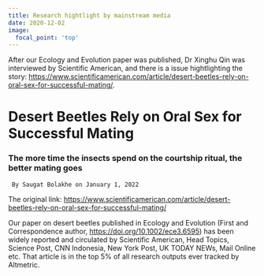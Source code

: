 ```yaml
---
title: Research hightlight by mainstream media
date: 2020-12-02
image:
  focal_point: 'top'
---
```


After our Ecology and Evolution paper was published, Dr Xinghu Qin was interviewed by Scientific American, and there is a issue hightlighting the story: https://www.scientificamerican.com/article/desert-beetles-rely-on-oral-sex-for-successful-mating/. 

<!--more-->

# Desert Beetles Rely on Oral Sex for Successful Mating

### The more time the insects spend on the courtship ritual, the better mating goes

     By Saugat Bolakhe on January 1, 2022
The original link: https://www.scientificamerican.com/article/desert-beetles-rely-on-oral-sex-for-successful-mating/
     
Our paper on desert beetles published in Ecology and Evolution (First and Correspondence author, https://doi.org/10.1002/ece3.6595) has been widely reported and circulated by Scientific American, Head Topics, Science Post, CNN Indonesia, New York Post, UK TODAY NEWs, Mail Online etc. That article is in the top 5% of all research outputs ever tracked by Altmetric.
